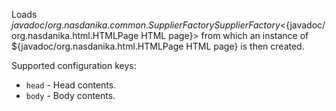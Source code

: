 Loads ${javadoc/org.nasdanika.common.SupplierFactory SupplierFactory}<${javadoc/org.nasdanika.html.HTMLPage HTML page}> from which an instance of ${javadoc/org.nasdanika.html.HTMLPage HTML page} is then created.

Supported configuration keys:

* ``head`` - Head contents.
* ``body`` - Body contents.